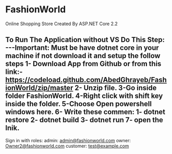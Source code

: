 # FashionWorld
Online Shopping Store Created By ASP.NET Core 2.2


To Run The Application without VS Do This Step:
---Important: Must be have dotnet core in your machine if not download it and setup the follow steps
1- Download App from Github or from this link:- 
https://codeload.github.com/AbedGhrayeb/FashionWorld/zip/master
2- Unzip file.
3-Go inside folder FashionWorld.
4-Right click with shift key inside the folder.
5-Choose Open powershell windows here.
6- Write these commen:
1-    dotnet restore
2-    dotnet build
3-    dotnet run
7- open the lnik.
---------
Sign in with roles:
admin: admin@fashionworld.com
owner: Owner2@fashionworld.com
customer: test@example.com
